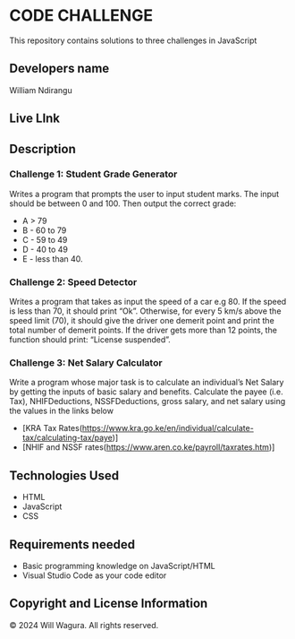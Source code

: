 # CODE CHALLENGE
This repository contains solutions to three challenges in JavaScript

## Developers name
William Ndirangu

## Live LInk

## Description
### Challenge 1: Student Grade Generator
Writes a program that prompts the user to input student marks. The input should be between 0 and 100. Then output the correct grade:

- A > 79
- B - 60 to 79
- C - 59 to 49
- D - 40 to 49
- E - less than 40.

### Challenge 2: Speed Detector
Writes a program that takes as input the speed of a car e.g 80. If the speed is less than 70, it should print “Ok”. Otherwise, for every 5 km/s above the speed limit (70), it should give the driver one demerit point and print the total number of demerit points. If the driver gets more than 12 points, the function should print: “License suspended”.

### Challenge 3: Net Salary Calculator
Write a program whose major task is to calculate an individual’s Net Salary by getting the inputs of basic salary and benefits. Calculate the payee (i.e. Tax), NHIFDeductions, NSSFDeductions, gross salary, and net salary using the values in the links below

- [KRA Tax Rates(https://www.kra.go.ke/en/individual/calculate-tax/calculating-tax/paye)]
- [NHIF and NSSF rates(https://www.aren.co.ke/payroll/taxrates.htm)]

## Technologies Used
- HTML
- JavaScript
- CSS

## Requirements needed
- Basic programming knowledge on JavaScript/HTML
- Visual Studio Code as your code editor

## Copyright and License Information
© 2024 Will Wagura. All rights reserved.

